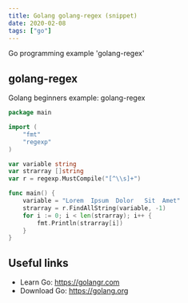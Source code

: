 ```yaml
---
title: Golang golang-regex (snippet)
date: 2020-02-08
tags: ["go"]
---
```

Go programming example 'golang-regex'


## golang-regex

Golang beginners example: golang-regex

```go
package main

import (
	"fmt"
	"regexp"
)

var variable string
var strarray []string
var r = regexp.MustCompile("[^\\s]+")

func main() {
	variable = "Lorem  Ipsum  Dolor   Sit  Amet"
	strarray = r.FindAllString(variable, -1)
	for i := 0; i < len(strarray); i++ {
		fmt.Println(strarray[i])
	}
}

```

## Useful links

- Learn Go: https://golangr.com
- Download Go: https://golang.org
